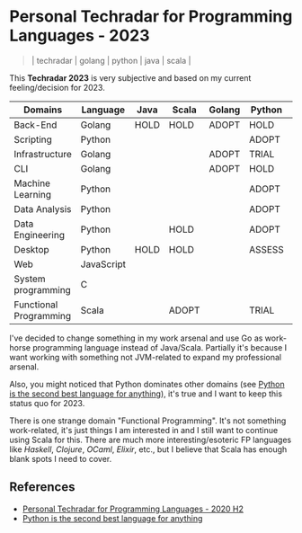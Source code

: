 # Personal Techradar for Programming Languages - 2023
> | techradar | golang | python | java | scala |

This **Techradar 2023** is very subjective and based on my current feeling/decision for 2023.

| **Domains**            | **Language** | Java | Scala | Golang | Python | JavaScript | TypeScript | C     |
|------------------------|--------------|------|-------|--------|--------|------------|------------|-------|
| Back-End               | Golang       | HOLD | HOLD  | ADOPT  | HOLD   | HOLD       | HOLD       |       |
| Scripting              | Python       |      |       |        | ADOPT  | HOLD       | HOLD       |       |
| Infrastructure         | Golang       |      |       | ADOPT  | TRIAL  |            |            |       |
| CLI                    | Golang       |      |       | ADOPT  | HOLD   |            |            |       |
| Machine Learning       | Python       |      |       |        | ADOPT  |            |            |       |
| Data Analysis          | Python       |      |       |        | ADOPT  |            |            |       |
| Data Engineering       | Python       |      | HOLD  |        | ADOPT  |            |            |       |
| Desktop                | Python       | HOLD | HOLD  |        | ASSESS |            |            |       |
| Web                    | JavaScript   |      |       |        |        | ADOPT      | TRIAL      |       |
| System programming     | C            |      |       |        |        |            |            | ADOPT |
| Functional Programming | Scala        |      | ADOPT |        | TRIAL  |            |            |       |

I've decided to change something in my work arsenal and use Go as work-horse programming language instead of Java/Scala.
Partially it's because I want working with something not JVM-related to expand my professional arsenal.

Also, you might noticed that Python dominates other domains (see [Python is the second best language for anything](../2022/2022-12-20-py_2nd_best_language_for_anything.md)), it's true and I want to keep this status quo for 2023.

There is one strange domain "Functional Programming". It's not something work-related, it's just things I am interested in and I still want to continue using Scala for this.
There are much more interesting/esoteric FP languages like *Haskell*, *Clojure*, *OCaml*, *Elixir*, etc., but I believe that Scala has enough blank spots I need to cover.

## References

- [Personal Techradar for Programming Languages - 2020 H2](../2020/2020-08-25-personal-tech-radar.md)
- [Python is the second best language for anything](..2022/../../2022/2022-12-20-py_2nd_best_language_for_anything.md)